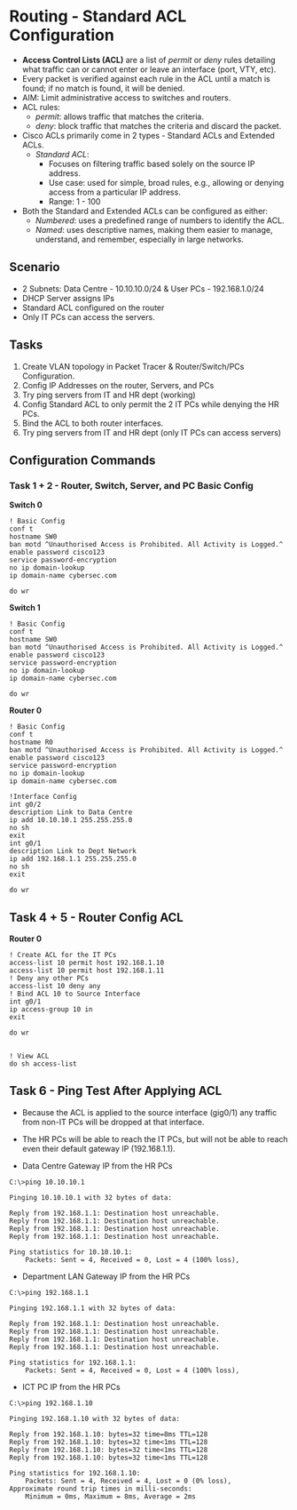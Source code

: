 # Routing - Standard ACL Configuration

+ **Access Control Lists (ACL)** are a list of _permit_ or _deny_ rules detailing what traffic can or cannot enter or leave an interface (port, VTY, etc).
+ Every packet is verified against each rule in the ACL until a match is found; if no match is found, it will be denied.
+ AIM: Limit administrative access to switches and routers.
+ ACL rules:
	+ _permit_: allows traffic that matches the criteria.
	+ _deny_: block traffic that matches the criteria and discard the packet.
+ Cisco ACLs primarily come in 2 types - Standard ACLs and Extended ACLs.
	+ _Standard ACL_:
		* Focuses on filtering traffic based solely on the source IP address.
		* Use case: used for simple, broad rules, e.g., allowing or denying access from a particular IP address.
		* Range: 1 - 100
+ Both the Standard and Extended ACLs can be configured as either:
	+ _Numbered_: uses a predefined range of numbers to identify the ACL.
	+ _Named_: uses descriptive names, making them easier to manage, understand, and remember, especially in large networks.

## Scenario
+ 2 Subnets: Data Centre - 10.10.10.0/24 & User PCs - 192.168.1.0/24
+ DHCP Server assigns IPs
+ Standard ACL configured on the router
+ Only IT PCs can access the servers. 

## Tasks
1. Create VLAN topology in Packet Tracer & Router/Switch/PCs Configuration.
2. Config IP Addresses on the router, Servers, and PCs
3. Try ping servers from IT and HR dept (working)
4. Config Standard ACL to only permit the 2 IT PCs while denying the HR PCs.
5. Bind the ACL to both router interfaces.
6. Try ping servers from IT and HR dept (only IT PCs can access servers)


## Configuration Commands
### Task 1 + 2 - Router, Switch, Server, and PC Basic Config

**Switch 0**
```
! Basic Config
conf t
hostname SW0
ban motd ^Unauthorised Access is Prohibited. All Activity is Logged.^
enable password cisco123
service password-encryption
no ip domain-lookup
ip domain-name cybersec.com

do wr
```

**Switch 1**
```
! Basic Config
conf t
hostname SW0
ban motd ^Unauthorised Access is Prohibited. All Activity is Logged.^
enable password cisco123
service password-encryption
no ip domain-lookup
ip domain-name cybersec.com

do wr
```

**Router 0**
```
! Basic Config
conf t
hostname R0
ban motd ^Unauthorised Access is Prohibited. All Activity is Logged.^
enable password cisco123
service password-encryption
no ip domain-lookup
ip domain-name cybersec.com

!Interface Config
int g0/2
description Link to Data Centre
ip add 10.10.10.1 255.255.255.0
no sh
exit
int g0/1
description Link to Dept Network
ip add 192.168.1.1 255.255.255.0
no sh
exit

do wr
```

## Task 4 + 5 - Router Config ACL

**Router 0**
```
! Create ACL for the IT PCs
access-list 10 permit host 192.168.1.10
access-list 10 permit host 192.168.1.11
! Deny any other PCs
access-list 10 deny any
! Bind ACL 10 to Source Interface
int g0/1
ip access-group 10 in
exit

do wr


! View ACL 
do sh access-list
```

## Task 6 - Ping Test After Applying ACL
+ Because the ACL is applied to the source interface (gig0/1) any traffic from non-IT PCs will be dropped at that interface.
+ The HR PCs will be able to reach the IT PCs, but will not be able to reach even their default gateway IP (192.168.1.1).

+ Data Centre Gateway IP from the HR PCs
```
C:\>ping 10.10.10.1

Pinging 10.10.10.1 with 32 bytes of data:

Reply from 192.168.1.1: Destination host unreachable.
Reply from 192.168.1.1: Destination host unreachable.
Reply from 192.168.1.1: Destination host unreachable.
Reply from 192.168.1.1: Destination host unreachable.

Ping statistics for 10.10.10.1:
    Packets: Sent = 4, Received = 0, Lost = 4 (100% loss),
```
+ Department LAN Gateway IP from the HR PCs
```
C:\>ping 192.168.1.1

Pinging 192.168.1.1 with 32 bytes of data:

Reply from 192.168.1.1: Destination host unreachable.
Reply from 192.168.1.1: Destination host unreachable.
Reply from 192.168.1.1: Destination host unreachable.
Reply from 192.168.1.1: Destination host unreachable.

Ping statistics for 192.168.1.1:
    Packets: Sent = 4, Received = 0, Lost = 4 (100% loss),
```
+ ICT PC IP from the HR PCs
```
C:\>ping 192.168.1.10

Pinging 192.168.1.10 with 32 bytes of data:

Reply from 192.168.1.10: bytes=32 time=8ms TTL=128
Reply from 192.168.1.10: bytes=32 time<1ms TTL=128
Reply from 192.168.1.10: bytes=32 time<1ms TTL=128
Reply from 192.168.1.10: bytes=32 time<1ms TTL=128

Ping statistics for 192.168.1.10:
    Packets: Sent = 4, Received = 4, Lost = 0 (0% loss),
Approximate round trip times in milli-seconds:
    Minimum = 0ms, Maximum = 8ms, Average = 2ms
```
